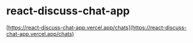 # react-discuss-chat-app

[https://react-discuss-chat-app.vercel.app/chats](https://react-discuss-chat-app.vercel.app/chats)

